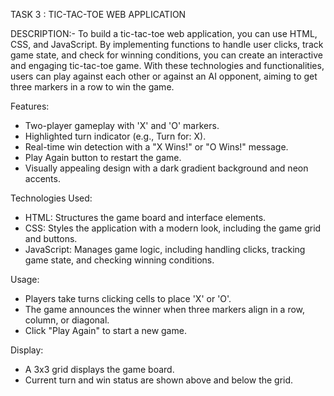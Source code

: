 TASK 3 : TIC-TAC-TOE WEB APPLICATION

DESCRIPTION:- To build a tic-tac-toe web application, you can use HTML, CSS, and JavaScript. By implementing functions to handle user clicks, track game state, and check for winning conditions, you can create an interactive and engaging tic-tac-toe game. With these technologies and functionalities, users can play against each other or against an AI opponent, aiming to get three markers in a row to win the game.

Features:
- Two-player gameplay with 'X' and 'O' markers.
- Highlighted turn indicator (e.g., Turn for: X).
- Real-time win detection with a "X Wins!" or "O Wins!" message.
- Play Again button to restart the game.
- Visually appealing design with a dark gradient background and neon accents.

Technologies Used:
- HTML: Structures the game board and interface elements.
- CSS: Styles the application with a modern look, including the game grid and buttons.
- JavaScript: Manages game logic, including handling clicks, tracking game state, and checking winning conditions.

Usage:
- Players take turns clicking cells to place 'X' or 'O'.
- The game announces the winner when three markers align in a row, column, or diagonal.
- Click "Play Again" to start a new game.

Display:
- A 3x3 grid displays the game board.
- Current turn and win status are shown above and below the grid.



